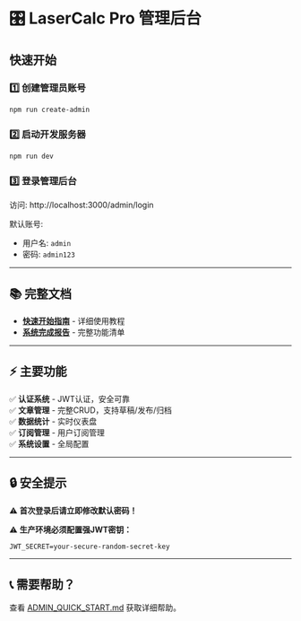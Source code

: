 # 🎛️ LaserCalc Pro 管理后台

## 快速开始

### 1️⃣ 创建管理员账号

```bash
npm run create-admin
```

### 2️⃣ 启动开发服务器

```bash
npm run dev
```

### 3️⃣ 登录管理后台

访问: http://localhost:3000/admin/login

默认账号:
- 用户名: `admin`
- 密码: `admin123`

---

## 📚 完整文档

- **[快速开始指南](./ADMIN_QUICK_START.md)** - 详细使用教程
- **[系统完成报告](./ADMIN_SYSTEM_COMPLETE.md)** - 完整功能清单

---

## ⚡ 主要功能

✅ **认证系统** - JWT认证，安全可靠  
✅ **文章管理** - 完整CRUD，支持草稿/发布/归档  
✅ **数据统计** - 实时仪表盘  
✅ **订阅管理** - 用户订阅管理  
✅ **系统设置** - 全局配置

---

## 🔒 安全提示

⚠️ **首次登录后请立即修改默认密码！**

⚠️ **生产环境必须配置强JWT密钥：**
```env
JWT_SECRET=your-secure-random-secret-key
```

---

## 📞 需要帮助？

查看 [ADMIN_QUICK_START.md](./ADMIN_QUICK_START.md) 获取详细帮助。





























